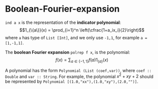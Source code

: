 # Boolean-Fourier-expansion

`ind a x` is the representation of the **indicator polynomial**: $$1_{\{a\}}(x) = \prod_{i=1}^n \left(\cfrac{1+a_ix_i}{2}\right)$$
where `a` has type of `List [Int]`, and we only use `-1,1`, for example `a = [1,-1,1]`.

The **boolean Fourier expansion** `polrep f x`, is the polynomial:
$$f(x) = \displaystyle\sum_{a\in \{-1,1\}}f(a) 1_{\{a\}}(x)$$

A polynomial has the form `Polynomial (List (coef,var))`, where `coef :: Double` and `var :: String`. For example, the polynomial $x^2 + xy +2$ should be represented by `Polynomial [(1.0,"xx"),(1.0,"xy"),(2.0,"")]`.

